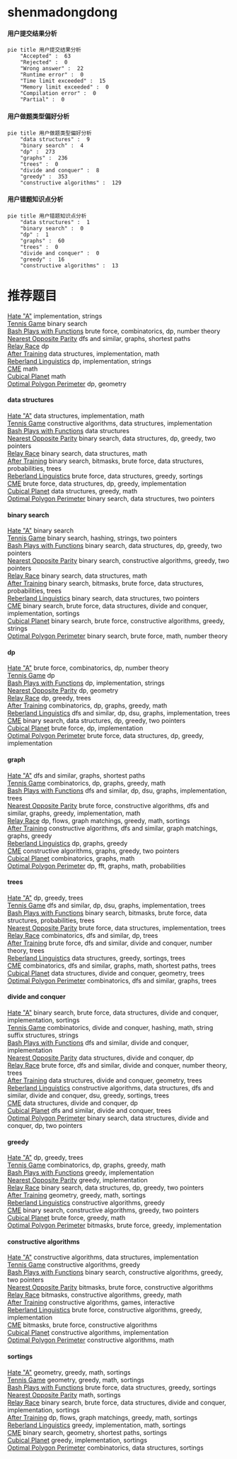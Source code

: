 # shenmadongdong
<!-- tabs:start -->
#### **用户提交结果分析**

```mermaid
pie title 用户提交结果分析
    "Accepted" :  63
    "Rejected" :  0
    "Wrong answer" :  22
    "Runtime error" :  0
    "Time limit exceeded" :  15
    "Memory limit exceeded" :  0
    "Compilation error" :  0
    "Partial" :  0
```
#### **用户做题类型偏好分析**

```mermaid
pie title 用户做题类型偏好分析
    "data structures" :  9
    "binary search" :  4
    "dp" :  273
    "graphs" :  236
    "trees" :  0
    "divide and conquer" :  8
    "greedy" :  353
    "constructive algorithms" :  129
```
#### **用户错题知识点分析**

```mermaid
pie title 用户错题知识点分析
    "data structures" :  1
    "binary search" :  0
    "dp" :  1
    "graphs" :  60
    "trees" :  0
    "divide and conquer" :  0
    "greedy" :  16
    "constructive algorithms" :  13
```
<!-- tabs:end -->
# 推荐题目
[Hate "A"](http://codeforces.com/problemset/problem/1146/B)		implementation,
                        strings		  
[Tennis Game](https://codeforces.com/contest/497/problem/B)		binary search		  
[Bash Plays with Functions](http://codeforces.com/problemset/problem/757/E)		brute force,
                        combinatorics,
                        dp,
                        number theory		  
[Nearest Opposite Parity](http://codeforces.com/problemset/problem/1272/E)		dfs and similar,
                        graphs,
                        shortest paths		  
[Relay Race](http://codeforces.com/problemset/problem/213/C)		dp		  
[After Training](http://codeforces.com/problemset/problem/195/B)		data structures,
                        implementation,
                        math		  
[Reberland Linguistics](https://codeforces.com/contest/667/problem/C)		dp,
                        implementation,
                        strings		  
[CME](https://codeforces.com/contest/1241/problem/A)		math		  
[Cubical Planet](http://codeforces.com/problemset/problem/39/D)		math		  
[Optimal Polygon Perimeter](https://codeforces.com/contest/1074/problem/C)		dp,
                        geometry		  
<!-- tabs:start -->
#### **data structures**
[Hate "A"](http://codeforces.com/problemset/problem/195/B)		data structures,
                        implementation,
                        math		  
[Tennis Game](http://codeforces.com/problemset/problem/283/A)		constructive algorithms,
                        data structures,
                        implementation		  
[Bash Plays with Functions](http://codeforces.com/problemset/problem/220/C)		data structures		  
[Nearest Opposite Parity](http://codeforces.com/problemset/problem/1492/C)		binary search,
                        data structures,
                        dp,
                        greedy,
                        two pointers		  
[Relay Race](http://codeforces.com/problemset/problem/1490/G)		binary search,
                        data structures,
                        math		  
[After Training](http://codeforces.com/problemset/problem/1479/D)		binary search,
                        bitmasks,
                        brute force,
                        data structures,
                        probabilities,
                        trees		  
[Reberland Linguistics](http://codeforces.com/problemset/problem/1497/A)		brute force,
                        data structures,
                        greedy,
                        sortings		  
[CME](http://codeforces.com/problemset/problem/1491/C)		brute force,
                        data structures,
                        dp,
                        greedy,
                        implementation		  
[Cubical Planet](http://codeforces.com/problemset/problem/1492/B)		data structures,
                        greedy,
                        math		  
[Optimal Polygon Perimeter](http://codeforces.com/problemset/problem/1436/E)		binary search,
                        data structures,
                        two pointers		  
#### **binary search**
[Hate "A"](https://codeforces.com/contest/497/problem/B)		binary search		  
[Tennis Game](http://codeforces.com/problemset/problem/444/D)		binary search,
                        hashing,
                        strings,
                        two pointers		  
[Bash Plays with Functions](http://codeforces.com/problemset/problem/1492/C)		binary search,
                        data structures,
                        dp,
                        greedy,
                        two pointers		  
[Nearest Opposite Parity](http://codeforces.com/problemset/problem/1463/D)		binary search,
                        constructive algorithms,
                        greedy,
                        two pointers		  
[Relay Race](http://codeforces.com/problemset/problem/1490/G)		binary search,
                        data structures,
                        math		  
[After Training](http://codeforces.com/problemset/problem/1479/D)		binary search,
                        bitmasks,
                        brute force,
                        data structures,
                        probabilities,
                        trees		  
[Reberland Linguistics](http://codeforces.com/problemset/problem/1436/E)		binary search,
                        data structures,
                        two pointers		  
[CME](http://codeforces.com/problemset/problem/1461/D)		binary search,
                        brute force,
                        data structures,
                        divide and conquer,
                        implementation,
                        sortings		  
[Cubical Planet](http://codeforces.com/problemset/problem/1493/C)		binary search,
                        brute force,
                        constructive algorithms,
                        greedy,
                        strings		  
[Optimal Polygon Perimeter](http://codeforces.com/problemset/problem/1487/D)		binary search,
                        brute force,
                        math,
                        number theory		  
#### **dp**
[Hate "A"](http://codeforces.com/problemset/problem/757/E)		brute force,
                        combinatorics,
                        dp,
                        number theory		  
[Tennis Game](http://codeforces.com/problemset/problem/213/C)		dp		  
[Bash Plays with Functions](https://codeforces.com/contest/667/problem/C)		dp,
                        implementation,
                        strings		  
[Nearest Opposite Parity](https://codeforces.com/contest/1074/problem/C)		dp,
                        geometry		  
[Relay Race](https://codeforces.com/contest/1281/problem/F)		dp,
                        greedy,
                        trees		  
[After Training](http://codeforces.com/problemset/problem/1466/H)		combinatorics,
                        dp,
                        graphs,
                        greedy,
                        math		  
[Reberland Linguistics](https://codeforces.com/contest/764/problem/C)		dfs and similar,
                        dp,
                        dsu,
                        graphs,
                        implementation,
                        trees		  
[CME](http://codeforces.com/problemset/problem/1492/C)		binary search,
                        data structures,
                        dp,
                        greedy,
                        two pointers		  
[Cubical Planet](https://codeforces.com/contest/1457/problem/C)		brute force,
                        dp,
                        implementation		  
[Optimal Polygon Perimeter](http://codeforces.com/problemset/problem/1491/C)		brute force,
                        data structures,
                        dp,
                        greedy,
                        implementation		  
#### **graph**
[Hate "A"](http://codeforces.com/problemset/problem/1272/E)		dfs and similar,
                        graphs,
                        shortest paths		  
[Tennis Game](http://codeforces.com/problemset/problem/1466/H)		combinatorics,
                        dp,
                        graphs,
                        greedy,
                        math		  
[Bash Plays with Functions](https://codeforces.com/contest/764/problem/C)		dfs and similar,
                        dp,
                        dsu,
                        graphs,
                        implementation,
                        trees		  
[Nearest Opposite Parity](http://codeforces.com/problemset/problem/1487/C)		brute force,
                        constructive algorithms,
                        dfs and similar,
                        graphs,
                        greedy,
                        implementation,
                        math		  
[Relay Race](http://codeforces.com/problemset/problem/1437/C)		dp,
                        flows,
                        graph matchings,
                        greedy,
                        math,
                        sortings		  
[After Training](http://codeforces.com/problemset/problem/1470/D)		constructive algorithms,
                        dfs and similar,
                        graph matchings,
                        graphs,
                        greedy		  
[Reberland Linguistics](http://codeforces.com/problemset/problem/1476/C)		dp,
                        graphs,
                        greedy		  
[CME](http://codeforces.com/problemset/problem/1304/D)		constructive algorithms,
                        graphs,
                        greedy,
                        two pointers		  
[Cubical Planet](http://codeforces.com/problemset/problem/1475/C)		combinatorics,
                        graphs,
                        math		  
[Optimal Polygon Perimeter](http://codeforces.com/problemset/problem/553/E)		dp,
                        fft,
                        graphs,
                        math,
                        probabilities		  
#### **trees**
[Hate "A"](https://codeforces.com/contest/1281/problem/F)		dp,
                        greedy,
                        trees		  
[Tennis Game](https://codeforces.com/contest/764/problem/C)		dfs and similar,
                        dp,
                        dsu,
                        graphs,
                        implementation,
                        trees		  
[Bash Plays with Functions](http://codeforces.com/problemset/problem/1479/D)		binary search,
                        bitmasks,
                        brute force,
                        data structures,
                        probabilities,
                        trees		  
[Nearest Opposite Parity](http://codeforces.com/problemset/problem/1511/C)		brute force,
                        data structures,
                        implementation,
                        trees		  
[Relay Race](http://codeforces.com/problemset/problem/1499/F)		combinatorics,
                        dfs and similar,
                        dp,
                        trees		  
[After Training](http://codeforces.com/problemset/problem/1491/E)		brute force,
                        dfs and similar,
                        divide and conquer,
                        number theory,
                        trees		  
[Reberland Linguistics](http://codeforces.com/problemset/problem/1466/D)		data structures,
                        greedy,
                        sortings,
                        trees		  
[CME](http://codeforces.com/problemset/problem/1495/D)		combinatorics,
                        dfs and similar,
                        graphs,
                        math,
                        shortest paths,
                        trees		  
[Cubical Planet](http://codeforces.com/problemset/problem/1303/G)		data structures,
                        divide and conquer,
                        geometry,
                        trees		  
[Optimal Polygon Perimeter](http://codeforces.com/problemset/problem/1454/E)		combinatorics,
                        dfs and similar,
                        graphs,
                        trees		  
#### **divide and conquer**
[Hate "A"](http://codeforces.com/problemset/problem/1461/D)		binary search,
                        brute force,
                        data structures,
                        divide and conquer,
                        implementation,
                        sortings		  
[Tennis Game](http://codeforces.com/problemset/problem/1466/G)		combinatorics,
                        divide and conquer,
                        hashing,
                        math,
                        string suffix structures,
                        strings		  
[Bash Plays with Functions](http://codeforces.com/problemset/problem/1490/D)		dfs and similar,
                        divide and conquer,
                        implementation		  
[Nearest Opposite Parity](https://codeforces.com/contest/1483/problem/C)		data structures,
                        divide and conquer,
                        dp		  
[Relay Race](http://codeforces.com/problemset/problem/1491/E)		brute force,
                        dfs and similar,
                        divide and conquer,
                        number theory,
                        trees		  
[After Training](http://codeforces.com/problemset/problem/1303/G)		data structures,
                        divide and conquer,
                        geometry,
                        trees		  
[Reberland Linguistics](http://codeforces.com/problemset/problem/1494/D)		constructive algorithms,
                        data structures,
                        dfs and similar,
                        divide and conquer,
                        dsu,
                        greedy,
                        sortings,
                        trees		  
[CME](http://codeforces.com/problemset/problem/1482/E)		data structures,
                        divide and conquer,
                        dp		  
[Cubical Planet](http://codeforces.com/problemset/problem/566/C)		dfs and similar,
                        divide and conquer,
                        trees		  
[Optimal Polygon Perimeter](http://codeforces.com/problemset/problem/1428/F)		binary search,
                        data structures,
                        divide and conquer,
                        dp,
                        two pointers		  
#### **greedy**
[Hate "A"](https://codeforces.com/contest/1281/problem/F)		dp,
                        greedy,
                        trees		  
[Tennis Game](http://codeforces.com/problemset/problem/1466/H)		combinatorics,
                        dp,
                        graphs,
                        greedy,
                        math		  
[Bash Plays with Functions](http://codeforces.com/problemset/problem/387/C)		greedy,
                        implementation		  
[Nearest Opposite Parity](http://codeforces.com/problemset/problem/862/A)		greedy,
                        implementation		  
[Relay Race](http://codeforces.com/problemset/problem/1492/C)		binary search,
                        data structures,
                        dp,
                        greedy,
                        two pointers		  
[After Training](https://codeforces.com/contest/1496/problem/C)		geometry,
                        greedy,
                        math,
                        sortings		  
[Reberland Linguistics](http://codeforces.com/problemset/problem/1493/A)		constructive algorithms,
                        greedy		  
[CME](http://codeforces.com/problemset/problem/1463/D)		binary search,
                        constructive algorithms,
                        greedy,
                        two pointers		  
[Cubical Planet](http://codeforces.com/problemset/problem/1462/C)		brute force,
                        greedy,
                        math		  
[Optimal Polygon Perimeter](http://codeforces.com/problemset/problem/1494/B)		bitmasks,
                        brute force,
                        greedy,
                        implementation		  
#### **constructive algorithms**
[Hate "A"](http://codeforces.com/problemset/problem/283/A)		constructive algorithms,
                        data structures,
                        implementation		  
[Tennis Game](http://codeforces.com/problemset/problem/1493/A)		constructive algorithms,
                        greedy		  
[Bash Plays with Functions](http://codeforces.com/problemset/problem/1463/D)		binary search,
                        constructive algorithms,
                        greedy,
                        two pointers		  
[Nearest Opposite Parity](https://codeforces.com/contest/1456/problem/B)		bitmasks,
                        brute force,
                        constructive algorithms		  
[Relay Race](http://codeforces.com/problemset/problem/1492/D)		bitmasks,
                        constructive algorithms,
                        greedy,
                        math		  
[After Training](https://codeforces.com/contest/1504/problem/D)		constructive algorithms,
                        games,
                        interactive		  
[Reberland Linguistics](https://codeforces.com/contest/1483/problem/A)		brute force,
                        constructive algorithms,
                        greedy,
                        implementation		  
[CME](https://codeforces.com/contest/1457/problem/D)		bitmasks,
                        brute force,
                        constructive algorithms		  
[Cubical Planet](http://codeforces.com/problemset/problem/1513/A)		constructive algorithms,
                        implementation		  
[Optimal Polygon Perimeter](http://codeforces.com/problemset/problem/1473/C)		constructive algorithms,
                        math		  
#### **sortings**
[Hate "A"](https://codeforces.com/contest/1496/problem/C)		geometry,
                        greedy,
                        math,
                        sortings		  
[Tennis Game](http://codeforces.com/problemset/problem/1495/A)		geometry,
                        greedy,
                        math,
                        sortings		  
[Bash Plays with Functions](http://codeforces.com/problemset/problem/1497/A)		brute force,
                        data structures,
                        greedy,
                        sortings		  
[Nearest Opposite Parity](http://codeforces.com/problemset/problem/1427/A)		math,
                        sortings		  
[Relay Race](http://codeforces.com/problemset/problem/1461/D)		binary search,
                        brute force,
                        data structures,
                        divide and conquer,
                        implementation,
                        sortings		  
[After Training](http://codeforces.com/problemset/problem/1437/C)		dp,
                        flows,
                        graph matchings,
                        greedy,
                        math,
                        sortings		  
[Reberland Linguistics](http://codeforces.com/problemset/problem/1473/A)		greedy,
                        implementation,
                        math,
                        sortings		  
[CME](http://codeforces.com/problemset/problem/1486/B)		binary search,
                        geometry,
                        shortest paths,
                        sortings		  
[Cubical Planet](http://codeforces.com/problemset/problem/1480/B)		greedy,
                        implementation,
                        sortings		  
[Optimal Polygon Perimeter](http://codeforces.com/problemset/problem/1420/D)		combinatorics,
                        data structures,
                        sortings		  
<!-- tabs:end -->
